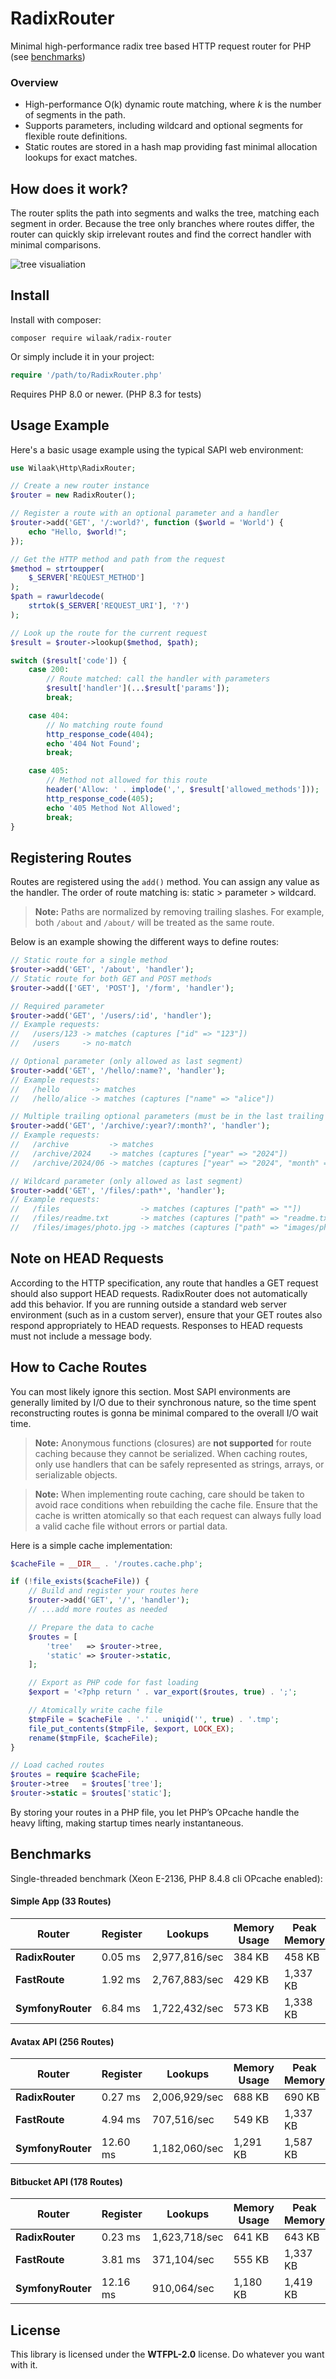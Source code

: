 # RadixRouter

Minimal high-performance radix tree based HTTP request router for PHP (see [benchmarks](#benchmarks))

### Overview

- High-performance O(k) dynamic route matching, where *k* is the number of segments in the path.
- Supports parameters, including wildcard and optional segments for flexible route definitions.
- Static routes are stored in a hash map providing fast minimal allocation lookups for exact matches.

## How does it work?

The router splits the path into segments and walks the tree, matching each segment in order. Because the tree only branches where routes differ, the router can quickly skip irrelevant routes and find the correct handler with minimal comparisons.

![tree visualiation](assets/radix-visualization.svg)

## Install

Install with composer:

    composer require wilaak/radix-router

Or simply include it in your project:

```PHP
require '/path/to/RadixRouter.php'
```

Requires PHP 8.0 or newer. (PHP 8.3 for tests)

## Usage Example

Here's a basic usage example using the typical SAPI web environment:

```php
use Wilaak\Http\RadixRouter;

// Create a new router instance
$router = new RadixRouter();

// Register a route with an optional parameter and a handler
$router->add('GET', '/:world?', function ($world = 'World') {
    echo "Hello, $world!";
});

// Get the HTTP method and path from the request
$method = strtoupper(
    $_SERVER['REQUEST_METHOD']
);
$path = rawurldecode(
    strtok($_SERVER['REQUEST_URI'], '?')
);

// Look up the route for the current request
$result = $router->lookup($method, $path);

switch ($result['code']) {
    case 200:
        // Route matched: call the handler with parameters
        $result['handler'](...$result['params']);
        break;

    case 404:
        // No matching route found
        http_response_code(404);
        echo '404 Not Found';
        break;

    case 405:
        // Method not allowed for this route
        header('Allow: ' . implode(',', $result['allowed_methods']));
        http_response_code(405);
        echo '405 Method Not Allowed';
        break;
}
```

## Registering Routes

Routes are registered using the `add()` method. You can assign any value as the handler. The order of route matching is: static > parameter > wildcard.

> **Note:** Paths are normalized by removing trailing slashes. For example, both `/about` and `/about/` will be treated as the same route. 

Below is an example showing the different ways to define routes:

```php
// Static route for a single method
$router->add('GET', '/about', 'handler');
// Static route for both GET and POST methods
$router->add(['GET', 'POST'], '/form', 'handler');

// Required parameter
$router->add('GET', '/users/:id', 'handler');
// Example requests:
//   /users/123 -> matches (captures ["id" => "123"])
//   /users     -> no-match

// Optional parameter (only allowed as last segment)
$router->add('GET', '/hello/:name?', 'handler');
// Example requests:
//   /hello       -> matches
//   /hello/alice -> matches (captures ["name" => "alice"])

// Multiple trailing optional parameters (must be in the last trailing segment(s))
$router->add('GET', '/archive/:year?/:month?', 'handler');
// Example requests:
//   /archive         -> matches
//   /archive/2024    -> matches (captures ["year" => "2024"])
//   /archive/2024/06 -> matches (captures ["year" => "2024", "month" => "06"])

// Wildcard parameter (only allowed as last segment)
$router->add('GET', '/files/:path*', 'handler');
// Example requests:
//   /files                  -> matches (captures ["path" => ""])
//   /files/readme.txt       -> matches (captures ["path" => "readme.txt"])
//   /files/images/photo.jpg -> matches (captures ["path" => "images/photo.jpg"])
```

## Note on HEAD Requests

According to the HTTP specification, any route that handles a GET request should also support HEAD requests. RadixRouter does not automatically add this behavior. If you are running outside a standard web server environment (such as in a custom server), ensure that your GET routes also respond appropriately to HEAD requests. Responses to HEAD requests must not include a message body.

## How to Cache Routes

You can most likely ignore this section. Most SAPI environments are generally limited by I/O due to their synchronous nature, so the time spent reconstructing routes is gonna be minimal compared to the overall I/O wait time.

> **Note:**
> Anonymous functions (closures) are **not supported** for route caching because they cannot be serialized. When caching routes, only use handlers that can be safely represented as strings, arrays, or serializable objects.

> **Note:**
> When implementing route caching, care should be taken to avoid race conditions when rebuilding the cache file. Ensure that the cache is written atomically so that each request can always fully load a valid cache file without errors or partial data.

Here is a simple cache implementation:

```php
$cacheFile = __DIR__ . '/routes.cache.php';

if (!file_exists($cacheFile)) {
    // Build and register your routes here
    $router->add('GET', '/', 'handler');
    // ...add more routes as needed

    // Prepare the data to cache
    $routes = [
        'tree'   => $router->tree,
        'static' => $router->static,
    ];

    // Export as PHP code for fast loading
    $export = '<?php return ' . var_export($routes, true) . ';';

    // Atomically write cache file
    $tmpFile = $cacheFile . '.' . uniqid('', true) . '.tmp';
    file_put_contents($tmpFile, $export, LOCK_EX);
    rename($tmpFile, $cacheFile);
}

// Load cached routes
$routes = require $cacheFile;
$router->tree   = $routes['tree'];
$router->static = $routes['static'];
```

By storing your routes in a PHP file, you let PHP’s OPcache handle the heavy lifting, making startup times nearly instantaneous.

## Benchmarks

Single-threaded benchmark (Xeon E-2136, PHP 8.4.8 cli OPcache enabled):

#### Simple App (33 Routes)

| Router           | Register     | Lookups           | Memory Usage | Peak Memory  |
|------------------|--------------|-------------------|--------------|--------------|
| **RadixRouter**  | 0.05 ms      | 2,977,816/sec     | 384 KB       | 458 KB       |
| **FastRoute**    | 1.92 ms      | 2,767,883/sec     | 429 KB       | 1,337 KB     |
| **SymfonyRouter**| 6.84 ms      | 1,722,432/sec     | 573 KB       | 1,338 KB     |

#### Avatax API (256 Routes)

| Router           | Register     | Lookups           | Memory Usage | Peak Memory  |
|------------------|--------------|-------------------|--------------|--------------|
| **RadixRouter**  | 0.27 ms      | 2,006,929/sec     | 688 KB       | 690 KB       |
| **FastRoute**    | 4.94 ms      |   707,516/sec     | 549 KB       | 1,337 KB     |
| **SymfonyRouter**| 12.60 ms     | 1,182,060/sec     | 1,291 KB     | 1,587 KB     |

#### Bitbucket API (178 Routes)

| Router           | Register     | Lookups           | Memory Usage | Peak Memory  |
|------------------|--------------|-------------------|--------------|--------------|
| **RadixRouter**  | 0.23 ms      | 1,623,718/sec     | 641 KB       | 643 KB       |
| **FastRoute**    | 3.81 ms      |   371,104/sec     | 555 KB       | 1,337 KB     |
| **SymfonyRouter**| 12.16 ms     |   910,064/sec     | 1,180 KB     | 1,419 KB     |

## License

This library is licensed under the **WTFPL-2.0** license. Do whatever you want with it.
